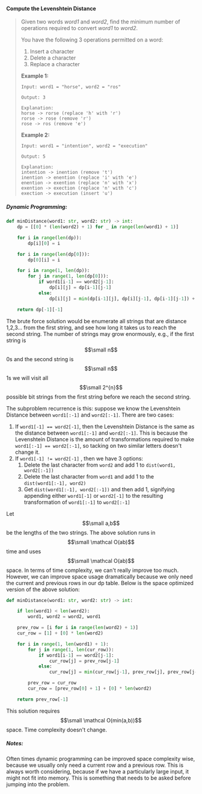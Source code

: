 #### Compute the Levenshtein Distance

> Given two words _word1_ and _word2_, find the minimum number of operations required to convert _word1_ to _word2_.
>
> You have the following 3 operations permitted on a word:
>
> 1. Insert a character
> 2. Delete a character
> 3. Replace a character
>
> **Example 1:**
>
> ```
> Input: word1 = "horse", word2 = "ros"
>
> Output: 3
>
> Explanation: 
> horse -> rorse (replace 'h' with 'r')
> rorse -> rose (remove 'r')
> rose -> ros (remove 'e')
> ```
>
> **Example 2:**
>
> ```
> Input: word1 = "intention", word2 = "execution"
>
> Output: 5
>
> Explanation: 
> intention -> inention (remove 't')
> inention -> enention (replace 'i' with 'e')
> enention -> exention (replace 'n' with 'x')
> exention -> exection (replace 'n' with 'c')
> exection -> execution (insert 'u')
> ```

##### Dynamic Programming:

```py
def minDistance(word1: str, word2: str) -> int:
    dp = [[0] * (len(word2) + 1) for _ in range(len(word1) + 1)]

    for i in range(len(dp)):
        dp[i][0] = i

    for i in range(len(dp[0])):
        dp[0][i] = i

    for i in range(1, len(dp)):
        for j in range(1, len(dp[0])):
            if word1[i-1] == word2[j-1]:
                dp[i][j] = dp[i-1][j-1]
            else:
                dp[i][j] = min(dp[i-1][j], dp[i][j-1], dp[i-1][j-1]) + 1

    return dp[-1][-1]
```

The brute force solution would be enumerate all strings that are distance 1,2,3... from the first string, and see how long it takes us to reach the second string. The number of strings may grow enormously, e.g., if the first string is $$\small n$$ 0s and the second string is $$\small n$$ 1s we will visit all $$\small 2^{n}$$possible bit strings from the first string before we reach the second string.

The subproblem recurrence is this: suppose we know the Levenshtein Distance between `word1[:-1]` and `word2[:-1]`. There are two cases:

1. If `word1[-1] == word2[-1]`, then the Levenshtein Distance is the same as the distance between `word1[:-1]` and `word2[:-1]`. This is because the Levenshtein Distance is the amount of transformations required to make `word1[:-1] == word2[:-1]`,  so tacking on two similar letters doesn't change it.
2. If `word1[-1] != word2[-1]` , then we have 3 options:
   1. Delete the last character from `word2` and add 1 to `dist(word1, word2[:-1])`
   2. Delete the last character from `word1` and add 1 to the `dist(word1[:-1], word2)`
   3. Get `dist(word1[:-1], word2[:-1])` and then add 1, signifying appending either `word1[-1]` or `word2[-1]` to the resulting transformation of `word1[:-1]` to `word2[:-1]`

Let $$\small a,b$$ be the lengths of the two strings. The above solution runs in $$\small \mathcal O(ab)$$ time and uses $$\small \mathcal O(ab)$$ space. In terms of time complexity, we can't really improve too much. However, we can improve space usage dramatically because we only need the current and previous rows in our dp table. Below is the space optimized version of the above solution:

```py
def minDistance(word1: str, word2: str) -> int:

    if len(word1) < len(word2):
        word1, word2 = word2, word1

    prev_row = [i for i in range(len(word2) + 1)]
    cur_row = [1] + [0] * len(word2) 

    for i in range(1, len(word1) + 1):
        for j in range(1, len(cur_row)):
            if word1[i-1] == word2[j-1]:
                cur_row[j] = prev_row[j-1]
            else:
                cur_row[j] = min(cur_row[j-1], prev_row[j], prev_row[j-1]) + 1

        prev_row = cur_row
        cur_row = [prev_row[0] + 1] + [0] * len(word2)

    return prev_row[-1]
```

This solution requires $$\small \mathcal O(min(a,b))$$ space. Time complexity doesn't change.

##### Notes:

Often times dynamic programming can be improved space complexity wise, because we usually only need a current row and a previous row. This is always worth considering, because if we have a particularly large input, it might not fit into memory. This is something that needs to be asked before jumping into the problem.

